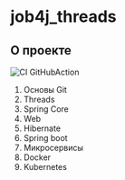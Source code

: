 # job4j_threads

## О проекте

![CI GitHubAction](https://github.com/peterarsentev/job4j_tracker/actions/workflows/maven.yml/badge.svg)

1) Основы Git
2) Threads
3) Spring Core
4) Web
5) Hibernate
6) Spring boot
7) Микросервисы
8) Docker
9) Kubernetes